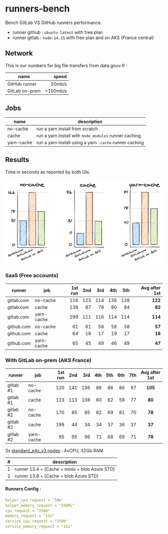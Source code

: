 # runners-bench

Bench GitLab VS GitHub runners performance.

- runner github : `ubuntu-latest` with free plan
- runner gitlab : `node:14.15` with free plan and on AKS (France central)

## Network

This is our numbers for big file transfers from data.gouv.fr :

name            | speed
----------------|-------:
GitHub runner   |   20mb/s
GitLab on-prem  | >100mb/s

## Jobs

name       | description
-----------|-------
no-cache   | run a yarn install from scratch
cache      | run a yarn install with `node_modules` runner caching
yarn-cache | run a yarn install using a yarn `.cache` runner caching

## Results

Time in seconds as reported by both UIs.

[![bench](./results.png)](https://excalidraw.com/#json=6269295034105856,oVPVZjXuE1Kt5lHc5D4ITw)

### SaaS (Free accounts)

| runner           | job        | 1st run | 2nd   | 3rd  | 4th  | 5th  | Avg after 1st |
| ---------------- | ---------- | ------: | ----: | ---: | ---: | ---: | ------------: |
| gitlab.com       | no-cache   | 116     | 123   | 114  | 136  | 128  |   **122**     |
| gitlab.com       | cache      | 138     | 87    | 78   | 80   | 84   |   **82**      |
| giltab.com       | yarn-cache | 299     | 111   | 116  | 114  | 114  |   **114**     |
| github.com       | no-cache   | 61      | 61    | 58   | 58   | 58   |   **57**      |
| github.com       | cache      | 64      | 16    | 17   | 19   | 17   |   **18**      |
| github.com       | yarn-cache | 65      | 45    | 49   | 46   | 49   |   **47**      |

### With GitLab on-prem (AKS France)

| runner           | job        | 1st run | 2nd   | 3rd  | 4th  | 5th  | 6th  | 7th  | Avg after 1st |
| ---------------- | ---------- | ------: | ----: | ---: | ---: | ---: | ---: | ---: | :-----------: |
| gitlab #1        | no-cache   | 120     | 141   | 136  | 86   | 86   | 86   | 97   |   **105**     |
| gitlab #1        | cache      | 123     | 113   | 108  | 60   | 62   | 59   | 77   |   **80**      |
| gitlab #2        | no-cache   | 170     | 85    | 85   | 82   | 69   | 81   | 70   |   **78**      |
| gitlab #2        | cache      | 199     | 44    | 34   | 34   | 37   | 36   | 37   |   **37**      |
| gitlab #2        | yarn-cache | 95      | 95    | 96   | 71   | 68   | 69   | 71   |   **78**      |

3x [standard_e4s_v3 nodes](https://pcr.cloud-mercato.com/providers/azure/flavors/standard_e4s_v3) : 4vCPU, 32Gb RAM

\# | description
--|---------------
1 | runner 13.4 + [Cache =  minio + blob Azure STD]
2 | runner 13.8 + [Cache =  blob Azure STD]

#### Runners Config :

```yml
helper_cpu_request = "50m"
helper_memory_request = "256Mi"
cpu_request = "250m"
memory_request = "1Gi"
service_cpu_request = "250m"
service_memory_request = "1Gi"
```

